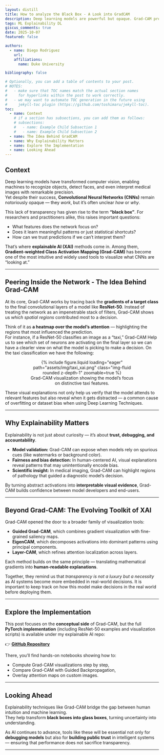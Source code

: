 ```yaml
---
layout: distill
title: How to analyze the Black Box - A Look into GradCAM
description: Deep learning models are powerful but opaque. Grad-CAM provides a way to peek inside, showing which features drive a neural network’s predictions — and why explainability matters for modern AI.
tags: ML Explainability DL
giscus_comments: true
date: 2025-10-07
featured: false

authors:
  - name: Diego Rodriguez
    url:
    affiliations:
      name: Duke University

bibliography: false

# Optionally, you can add a table of contents to your post.
# NOTES:
#   - make sure that TOC names match the actual section names
#     for hyperlinks within the post to work correctly.
#   - we may want to automate TOC generation in the future using
#     jekyll-toc plugin (https://github.com/toshimaru/jekyll-toc).
toc:
  - name: Context
    # if a section has subsections, you can add them as follows:
    # subsections:
    #   - name: Example Child Subsection 1
    #   - name: Example Child Subsection 2
  - name: The Idea Behind GradCAM
  - name: Why Explainability Matters
  - name: Explore the Implementation
  - name: Looking Ahead
---
```


## Context

Deep learning models have transformed computer vision, enabling machines to recognize objects, detect faces, and even interpret medical images with remarkable precision.  
Yet despite their success, **Convolutional Neural Networks (CNNs)** remain notoriously opaque — they _work_, but it’s often unclear _how_ or _why_.

This lack of transparency has given rise to the term **“black box”**. For researchers and practitioners alike, this raises important questions:

- What features does the network focus on?
- Does it learn meaningful patterns or just statistical shortcuts?
- How can we trust predictions if we can’t interpret them?

That’s where **explainable AI (XAI)** methods come in. Among them, **Gradient-weighted Class Activation Mapping (Grad-CAM)** has become one of the most intuitive and widely used tools to visualize what CNNs are “looking at.”

---

## Peering Inside the Network - The Idea Behind Grad-CAM

At its core, Grad-CAM works by tracing back the **gradients of a target class** to the final convolutional layers of a model like **ResNet-50**. Instead of treating the network as an impenetrable stack of filters, Grad-CAM shows us _which spatial regions_ contributed most to a decision.

Think of it as **a heatmap over the model’s attention** — highlighting the regions that most influenced the prediction.  
For instance, if a ResNet-50 classifies an image as a “taxi,” Grad-CAM Help us to see which set of neurons are activating on the final layer so we can have a clearler view on what the model is picking to make a decision. On the taxi classification we have the following:

<div style="width: 70%; margin: 0 auto; text-align: center;">
  {% include figure.liquid loading="eager" path="assets/img/taxi_xai.png" class="img-fluid rounded z-depth-1" zoomable=true %}
  <figcaption>Grad-CAM visualization showing the model’s focus on distinctive taxi features.</figcaption>
</div>

These visual explanations not only help us verify that the model attends to relevant features but also reveal when it gets distracted — a common cause of overfitting or dataset bias when using Deep Learning Techniques.

---

## Why Explainability Matters

Explainability is not just about curiosity — it’s about **trust, debugging, and accountability**.

- **Model validation:** Grad-CAM can expose when models rely on spurious cues (like watermarks or background color).
- **Fairness and bias detection:** In human-centered AI, visual explanations reveal patterns that may unintentionally encode bias.
- **Scientific insight:** In medical imaging, Grad-CAM can highlight regions of pathology that guided a diagnostic model’s decision.

By turning abstract activations into **interpretable visual evidence**, Grad-CAM builds confidence between model developers and end-users.

---

## Beyond Grad-CAM: The Evolving Toolkit of XAI

Grad-CAM opened the door to a broader family of visualization tools:

- **Guided Grad-CAM**, which combines gradient visualization with fine-grained saliency maps.
- **EigenCAM**, which decomposes activations into dominant patterns using principal components.
- **Layer-CAM**, which refines attention localization across layers.

Each method builds on the same principle — translating mathematical gradients into **human-readable explanations**.

Together, they remind us that _transparency is not a luxury but a necessity_ as AI systems become more embedded in real-world decisions. It is important to keep track on how this model make decisions in the real world before deploying them.

---

## Explore the Implementation

This post focuses on the **conceptual side** of Grad-CAM, but the full **PyTorch implementation** (including ResNet-50 examples and visualization scripts) is available under my explainable AI repo:

👉 [**GitHub Repository**](https://github.com/der41/XAI_Duke/blob/main/Notebooks/Explainable_DL_Pytorch.ipynb)

There, you’ll find hands-on notebooks showing how to:

- Compute Grad-CAM visualizations step by step,
- Compare Grad-CAM with Guided Backpropagation,
- Overlay attention maps on custom images.

---

## Looking Ahead

Explainability techniques like Grad-CAM bridge the gap between human intuition and machine learning.  
They help transform **black boxes into glass boxes**, turning uncertainty into understanding.

As AI continues to advance, tools like these will be essential not only for **debugging models** but also for **building public trust** in intelligent systems — ensuring that performance does not sacrifice transparency.

---
